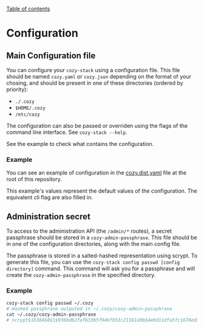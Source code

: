 [Table of contents](README.md#table-of-contents)

# Configuration

## Main Configuration file

You can configure your `cozy-stack` using a configuration file. This file
should be named `cozy.yaml` or `cozy.json` depending on the format of your
chosing, and should be present in one of these directories (ordered by
priority):

-  `./.cozy`
-  `$HOME/.cozy`
-  `/etc/cozy`

The configuration can also be passed or overriden using the flags of the
command line interface. See `cozy-stack --help`.

See the example to check what contains the configuration.

### Example

You can see an example of configuration in the
[cozy.dist.yaml](../cozy.dist.yaml) file at the root of this repository.

This example's values represent the default values of the configuration. The
equivalent cli flag are also filled in.


## Administration secret

To access to the administration API (the `/admin/*` routes), a secret passphrase should be stored in a `cozy-admin-passphrase`. This file should be in one of the configuration directories, along with the main config file.

The passphrase is stored in a salted-hashed representation using scrypt. To generate this file, you can use the `cozy-stack config passwd [config directory]` command. This command will ask you for a passphrase and will create the `cozy-admin-passphrase` in the specified directory.

### Example

```sh
cozy-stack config passwd ~/.cozy
# Hashed passphrase outputed in ~/.cozy/cozy-admin-passphrase
cat ~/.cozy/cozy-admin-passphrase
# scrypt$16384$8$1$936bd62faf633b5f946f653c21161a9b$4e0d11dfa5fc1676ed329938b11a6584d30e603e0d06b8a63a99e8cec392d682
```
